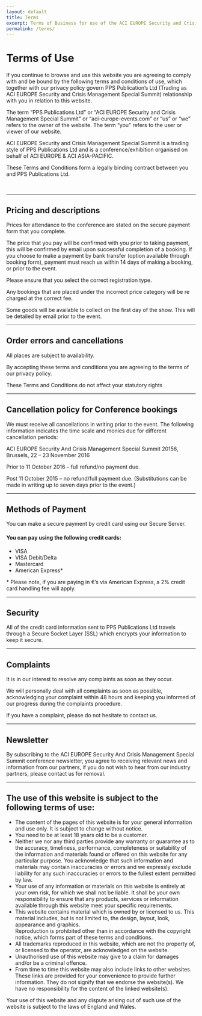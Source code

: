 ```yaml
---
layout: default
title: Terms
excerpt: Terms of Business for use of the ACI EUROPE Security and Crisis Management Summit website.
permalink: /terms/
---
```


<div class="temp-content-top homepage-jumbotron">
    <div class="container container-md">
        <div class="row">
            <div class="col-sm-12">
                <main>
                    <h1 class="margin-top-none"><strong>Terms of Use</strong></h1>
                    <p>If you continue to browse and use this website you are agreeing to comply with and be bound by the following terms and conditions of use, which together with our privacy policy govern PPS Publication’s Ltd (Trading as ACI EUROPE Security and Crisis Management Special Summit) relationship with you in relation to this website.</p>
                    <p>The term “PPS Publications Ltd” or “ACI EUROPE Security and Crisis Management Special Summit” or “aci-europe-events.com” or “us” or “we” refers to the owner of the website. The term “you” refers to the user or viewer of our website.
                    </p>
                    <p>ACI EUROPE Security and Crisis Management Special Summit is a trading style of PPS Publications Ltd and is a conference/exhibition organised on behalf of ACI EUROPE &amp; ACI ASIA-PACIFIC.</p>
                    <p>These Terms and Conditions form a legally binding contract between you and PPS Publications Ltd.</p>
                    <br />
                </main>
            </div>
        </div>
    </div>
</div>
<section class="section">
    <div class="container container-md">
        <!-- Example row of columns -->
        <hr class="hr-lg">
        <div class="row bs-columns-clearfix">
            <div class="col-sm-4 col-md-4 col-lg-4">
                <h2 class="margin-top-none">Pricing and descriptions</h2>
            </div>
            <div class="col-sm-8 col-md-8 col-lg-8">
                <p>Prices for attendance to the conference are stated on the secure payment form that you complete.</p>
                <p>The price that you pay will be confirmed with you prior to taking payment, this will be confirmed by email upon successful completion of a booking. If you choose to make a payment by bank transfer (option available through booking form), payment must reach us within 14 days of making a booking, or prior to the event.
                </p>
                <p>Please ensure that you select the correct registration type.</p>
                <p>Any bookings that are placed under the incorrect price category will be re charged at the correct fee.</p>
                <p>Some goods will be available to collect on the first day of the show. This will be detailed by email prior to the event.</p>
            </div>
        </div>
    </div>
</section>
<section class="section">
    <div class="container container-md">
        <!-- Example row of columns -->
        <hr class="hr-lg">
        <div class="row bs-columns-clearfix">
            <div class="col-sm-4 col-md-4 col-lg-4">
                <h2 class="margin-top-none">Order errors and cancellations</h2>
            </div>
            <div class="col-sm-8 col-md-8 col-lg-8">
                <p>All places are subject to availability.</p>
                <p>By accepting these terms and conditions you are agreeing to the terms of our privacy policy.</p>
                <p>These Terms and Conditions do not affect your statutory rights</p>
            </div>
        </div>
    </div>
</section>
<section class="section">
    <div class="container container-md">
        <!-- Example row of columns -->
        <hr class="hr-lg">
        <div class="row bs-columns-clearfix">
            <div class="col-sm-4 col-md-4 col-lg-4">
                <h2 class="margin-top-none">Cancellation policy for Conference bookings</h2>
            </div>
            <div class="col-sm-8 col-md-8 col-lg-8">
                <p>We must receive all cancellations in writing prior to the event. The following information indicates the time scale and monies due for different cancellation periods:</p>
                <p>ACI EUROPE Security And Crisis Management Special Summit 20156, Brussels, 22 – 23 November 2016</p>
                <p>Prior to 11 October 2016 – full refund/no payment due.</p>
                <p>Post 11 October 2015 – no refund/full payment due. (Substitutions can be made in writing up to seven days prior to the event.)</p>
            </div>
        </div>
    </div>
</section>
<section class="section">
    <div class="container container-md">
        <!-- Example row of columns -->
        <hr class="hr-lg">
        <div class="row bs-columns-clearfix">
            <div class="col-sm-4 col-md-4 col-lg-4">
                <h2 class="margin-top-none">Methods of Payment</h2>
            </div>
            <div class="col-sm-8 col-md-8 col-lg-8">
                <p>You can make a secure payment by credit card using our Secure Server.</p>
                <h4>You can pay using the following credit cards:</h4>
                <ul>
                    <li>VISA</li>
                    <li>VISA Debit/Delta</li>
                    <li>Mastercard</li>
                    <li>American Express*</li>
                </ul>
                <p>* Please note, if you are paying in €’s via American Express, a 2% credit card handling fee will apply.</p>
                </p>
            </div>
        </div>
    </div>
</section>
<section class="section">
    <div class="container container-md">
        <!-- Example row of columns -->
        <hr class="hr-lg">
        <div class="row bs-columns-clearfix">
            <div class="col-sm-4 col-md-4 col-lg-4">
                <h2 class="margin-top-none">Security</h2>
            </div>
            <div class="col-sm-8 col-md-8 col-lg-8">
                <p>All of the credit card information sent to PPS Publications Ltd travels through a Secure Socket Layer (SSL) which encrypts your information to keep it secure.</p>
            </div>
        </div>
    </div>
</section>
<section class="section">
    <div class="container container-md">
        <!-- Example row of columns -->
        <hr class="hr-lg">
        <div class="row bs-columns-clearfix">
            <div class="col-sm-4 col-md-4 col-lg-4">
                <h2 class="margin-top-none">Complaints</h2>
            </div>
            <div class="col-sm-8 col-md-8 col-lg-8">
                <p>It is in our interest to resolve any complaints as soon as they occur.</p>
                <p>We will personally deal with all complaints as soon as possible, acknowledging your complaint within 48 hours and keeping you informed of our progress during the complaints procedure.</p>
                <p>If you have a complaint, please do not hesitate to contact us.</p>
            </div>
        </div>
    </div>
</section>
<section class="section">
    <div class="container container-md">
        <!-- Example row of columns -->
        <hr class="hr-lg">
        <div class="row bs-columns-clearfix">
            <div class="col-sm-4 col-md-4 col-lg-4">
                <h2 class="margin-top-none">Newsletter</h2>
            </div>
            <div class="col-sm-8 col-md-8 col-lg-8">
                <p>By subscribing to the ACI EUROPE Security And Crisis Management Special Summit conference newsletter, you agree to receiving relevant news and information from our partners, if you do not wish to hear from our industry partners, please contact us for removal.</p>
            </div>
        </div>
    </div>
</section>
<section class="section">
    <div class="container container-md">
        <!-- Example row of columns -->
        <hr class="hr-lg">
        <div class="row bs-columns-clearfix">
            <div class="col-sm-4 col-md-4 col-lg-4">
                <h2 class="margin-top-none">The use of this website is subject to the following terms of use:</h2>
            </div>
            <div class="col-sm-8 col-md-8 col-lg-8">
                <ul>
                    <li>The content of the pages of this website is for your general information and use only. It is subject to change without notice.</li>
                    <li>You need to be at least 18 years old to be a customer.</li>
                    <li>Neither we nor any third parties provide any warranty or guarantee as to the accuracy, timeliness, performance, completeness or suitability of the information and materials found or offered on this website for any particular purpose. You acknowledge that such information and materials may contain inaccuracies or errors and we expressly exclude liability for any such inaccuracies or errors to the fullest extent permitted by law.</li>
                    <li>Your use of any information or materials on this website is entirely at your own risk, for which we shall not be liable. It shall be your own responsibility to ensure that any products, services or information available through this website meet your specific requirements.</li>
                    <li>This website contains material which is owned by or licensed to us. This material includes, but is not limited to, the design, layout, look, appearance and graphics. </li>Reproduction is prohibited other than in accordance with the copyright notice, which forms part of these terms and conditions.</li>
                    <li>All trademarks reproduced in this website, which are not the property of, or licensed to the operator, are acknowledged on the website.</li>
                    <li>Unauthorised use of this website may give to a claim for damages and/or be a criminal offence.</li>
                    <li>From time to time this website may also include links to other websites. These links are provided for your convenience to provide further information. They do not signify that we endorse the website(s). We have no responsibility for the content of the linked website(s).</li>
                </ul>
                <p>Your use of this website and any dispute arising out of such use of the website is subject to the laws of England and Wales.</p>
            </div>
        </div>
    </div>
</section>
